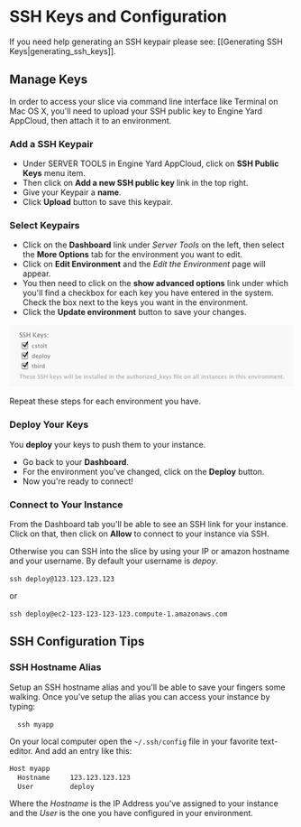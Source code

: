 # SSH Keys and Configuration

If you need help generating an SSH keypair please see: [[Generating SSH Keys|generating_ssh_keys]].

## Manage Keys

In order to access your slice via command line interface like Terminal on Mac OS X, you'll need to upload your SSH public key to Engine Yard AppCloud, then attach it to an environment.

### Add a SSH Keypair

  - Under SERVER TOOLS in Engine Yard AppCloud, click on **SSH Public Keys** menu item.
  - Then click on **Add a new SSH public key** link in the top right.
  - Give your Keypair a **name**.
  - Click **Upload** button to save this keypair.

### Select Keypairs

  - Click on the **Dashboard** link under *Server Tools* on the left, then select the **More Options** tab for the environment you want to edit.
  - Click on **Edit Environment** and the *Edit the Environment* page will appear.
  - You then need to click on the **show advanced options** link under which you'll find a checkbox for each key you have entered in the system.  Check the box next to the keys you want in the environment.
  - Click the **Update environment** button to save your changes.

![Adding SSH Keys](images/manage_ssh_keys.jpg)

Repeat these steps for each environment you have.

### Deploy Your Keys

You **deploy** your keys to push them to your instance.

  - Go back to your **Dashboard**.
  - For the environment you've changed, click on the **Deploy** button.
  - Now you're ready to connect!

### Connect to Your Instance

From the Dashboard tab you'll be able to see an SSH link for your instance.  Click on that, then click on **Allow** to connect to your instance via SSH.

Otherwise you can SSH into the slice by using your IP or amazon hostname and your username.  By default your username is *depoy*.

  `ssh deploy@123.123.123.123`
  
  or 
  
  `ssh deploy@ec2-123-123-123-123.compute-1.amazonaws.com`

## SSH Configuration Tips

### SSH Hostname Alias

Setup an SSH hostname alias and you'll be able to save your fingers some walking.  Once you've setup the alias you can access your instance by typing:

  `  ssh myapp`

On your local computer open the `~/.ssh/config` file in your favorite text-editor.  And add an entry like this:

    Host myapp
      Hostname     123.123.123.123
      User         deploy

Where the *Hostname* is the IP Address you've assigned to your instance and the *User* is the one you have configured in your environment.